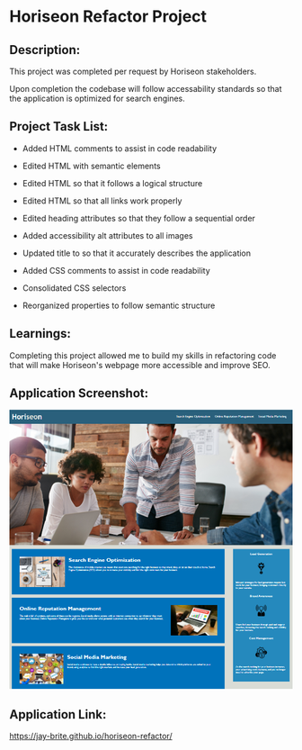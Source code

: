 # Horiseon Refactor Project

## Description:

This project was completed per request by Horiseon stakeholders. 

Upon completion the codebase will follow accessability standards so that the application is optimized for search engines.

## Project Task List:

* Added HTML comments to assist in code readability

* Edited HTML with semantic elements

* Edited HTML so that it follows a logical structure

* Edited HTML so that all links work properly

* Edited heading attributes so that they follow a sequential order

* Added accessibility alt attributes to all images

* Updated title to so that it accurately describes the application

* Added CSS comments to assist in code readability

* Consolidated CSS selectors

* Reorganized properties to follow semantic structure

## Learnings:

Completing this project allowed me to build my skills in refactoring code that will make Horiseon's webpage more accessible and improve SEO. 

## Application Screenshot:

![](assets/images/Screenshot.png)

## Application Link:

https://jay-brite.github.io/horiseon-refactor/
